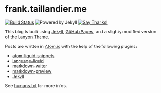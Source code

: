 # frank.taillandier.me

[![Build Status](https://travis-ci.org/DirtyF/frank.taillandier.me.svg?branch=master)](https://travis-ci.org/DirtyF/frank.taillandier.me) ![Powered by Jekyll](https://img.shields.io/badge/powered%20by-jekyll-blue.svg) [![Say Thanks!](https://img.shields.io/badge/Say%20Thanks-!-1EAEDB.svg)](https://saythanks.io/to/DirtyF)

This blog is built using [Jekyll](https://github.com/jekyll/jekyll), [GitHub Pages](https://help.github.com/articles/using-jekyll-as-a-static-site-generator-with-github-pages/), and a slighty modified version of the [Lanyon Theme](https://github.com/poole/lanyon).

Posts are written in [Atom.io](https://atom.io/) with the help of the following plugins:

* [atom-liquid-snippets](https://atom.io/packages/atom-liquid-snippets)
* [language-liquid](https://atom.io/packages/language-liquid)
* [markdown-writer](https://atom.io/packages/markdown-writer)
* [markdown-preview](https://atom.io/packages/markdown-preview)
* [Jekyll](https://github.com/arcath/jekyll-atom)

See [humans.txt](http://frank.taillandier.me/humans.txt) for more infos.
